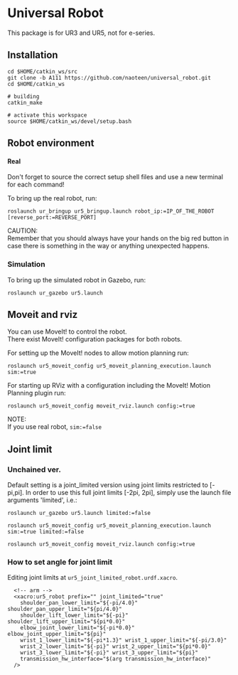 # Universal Robot

This package is for UR3 and UR5, not for e-series.

## Installation

```
cd $HOME/catkin_ws/src
git clone -b A111 https://github.com/naoteen/universal_robot.git
cd $HOME/catkin_ws

# building
catkin_make

# activate this workspace
source $HOME/catkin_ws/devel/setup.bash
```


## Robot environment

#### Real
Don't forget to source the correct setup shell files and use a new terminal for each command!   

To bring up the real robot, run:

```roslaunch ur_bringup ur5_bringup.launch robot_ip:=IP_OF_THE_ROBOT [reverse_port:=REVERSE_PORT]```

CAUTION:  
Remember that you should always have your hands on the big red button in case there is something in the way or anything unexpected happens.


### Simulation
To bring up the simulated robot in Gazebo, run:

```roslaunch ur_gazebo ur5.launch```


## Moveit and rviz
You can use MoveIt! to control the robot.  
There exist MoveIt! configuration packages for both robots.  

For setting up the MoveIt! nodes to allow motion planning run:

```roslaunch ur5_moveit_config ur5_moveit_planning_execution.launch sim:=true```

For starting up RViz with a configuration including the MoveIt! Motion Planning plugin run:

```roslaunch ur5_moveit_config moveit_rviz.launch config:=true```

NOTE:  
If you use real robot, ``sim:=false``



## Joint limit 

### Unchained ver.
Default setting is a joint_limited version using joint limits restricted to [-pi,pi]. In order to use this full joint limits [-2pi, 2pi], simply use the launch file arguments 'limited', i.e.:  

```roslaunch ur_gazebo ur5.launch limited:=false```

```roslaunch ur5_moveit_config ur5_moveit_planning_execution.launch sim:=true limited:=false```

```roslaunch ur5_moveit_config moveit_rviz.launch config:=true```


### How to set angle for joint limit
Editing  joint limits at ```ur5_joint_limited_robot.urdf.xacro```.

```
  <!-- arm -->
  <xacro:ur5_robot prefix="" joint_limited="true"
    shoulder_pan_lower_limit="${-pi/4.0}" shoulder_pan_upper_limit="${pi/4.0}"
    shoulder_lift_lower_limit="${-pi}" shoulder_lift_upper_limit="${pi*0.0}"
    elbow_joint_lower_limit="${-pi*0.0}" elbow_joint_upper_limit="${pi}"
    wrist_1_lower_limit="${-pi*1.3}" wrist_1_upper_limit="${-pi/3.0}"
    wrist_2_lower_limit="${-pi}" wrist_2_upper_limit="${pi*0.0}"
    wrist_3_lower_limit="${-pi}" wrist_3_upper_limit="${pi}"
    transmission_hw_interface="$(arg transmission_hw_interface)"
  />
```
